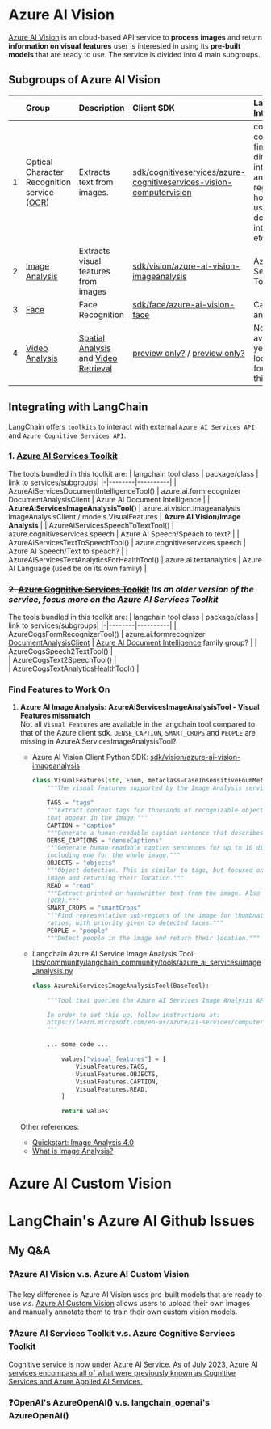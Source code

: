 # Azure AI Vision
[Azure AI Vision](https://learn.microsoft.com/en-us/azure/ai-services/computer-vision/) is an cloud-based API service to **process images** and return **information on visual features** user is interested in using its **pre-built models** that are ready to use. The service is divided into 4 main subgroups.

## Subgroups of Azure AI Vision
|   | Group  | Description | Client SDK | LangChain Integration |
|:-:|:--------|:------------|:---|:-----|
| 1 | Optical Character Recognition service ([OCR](https://learn.microsoft.com/en-us/azure/ai-services/computer-vision/overview-ocr))  | Extracts text from images. | [sdk/cognitiveservices/azure-cognitiveservices-vision-computervision](https://github.com/Azure/azure-sdk-for-python/tree/main/sdk/cognitiveservices/azure-cognitiveservices-vision-computervision) | confusing... couldnt find like direct integration, and blury regarding how ocr is used in ai document intelligence etc... |
| 2 | [Image Analysis](https://learn.microsoft.com/en-us/azure/ai-services/computer-vision/overview-image-analysis?tabs=4-0) | Extracts visual features from images | [sdk/vision/azure-ai-vision-imageanalysis](https://github.com/Azure/azure-sdk-for-python/tree/azure-ai-vision-imageanalysis_1.0.0b3/sdk/vision/azure-ai-vision-imageanalysis)  | Azure AI Service Toolkit |
| 3 | [Face](https://learn.microsoft.com/en-us/azure/ai-services/computer-vision/overview-identity) | Face Recognition | [sdk/face/azure-ai-vision-face](https://github.com/Azure/azure-sdk-for-python/tree/azure-ai-vision-imageanalysis_1.0.0b3/sdk/face/azure-ai-vision-face) |  Can't find anything... |
| 4 | [Video Analysis](https://learn.microsoft.com/en-us/azure/ai-services/computer-vision/intro-to-spatial-analysis-public-preview?tabs=sa) | [Spatial Analysis](https://learn.microsoft.com/en-us/azure/ai-services/computer-vision/intro-to-spatial-analysis-public-preview?tabs=sa#spatial-analysis) and [Video Retrieval](https://learn.microsoft.com/en-us/azure/ai-services/computer-vision/intro-to-spatial-analysis-public-preview?tabs=sa#video-retrieval) | [preview only?](https://learn.microsoft.com/en-us/azure/ai-services/computer-vision/spatial-analysis-container?tabs=azure-stack-edge) / [preview only?](https://learn.microsoft.com/en-us/azure/ai-services/computer-vision/how-to/video-retrieval) | Not available yet? I was looking forward to this |


## Integrating with LangChain
LangChain offers `toolkits` to interact with external `Azure AI Services API` and `Azure Cognitive Services API`. 


### 1. [Azure AI Services Toolkit](https://python.langchain.com/v0.2/docs/integrations/tools/azure_ai_services/)
The tools bundled in this toolkit are:
| langchain tool class | package/class | link to services/subgroups|
|-|--------|----------|
| AzureAiServicesDocumentIntelligenceTool() | azure.ai.formrecognizer DocumentAnalysisClient  | Azure AI Document Intelligence |
| **AzureAiServicesImageAnalysisTool()** |  azure.ai.vision.imageanalysis ImageAnalysisClient / models.VisualFeatures | **Azure AI Vision/Image Analysis** |
| AzureAiServicesSpeechToTextTool() |  azure.cognitiveservices.speech | Azure AI Speech/Speach to text? |
| AzureAiServicesTextToSpeechTool() |  azure.cognitiveservices.speech | Azure AI Speech/Text to speach? | 
| AzureAiServicesTextAnalyticsForHealthTool() | azure.ai.textanalytics | Azure AI Language (used be on its own family) |

### ~~2. [Azure Cognitive Services Toolkit](https://python.langchain.com/v0.2/docs/integrations/tools/azure_cognitive_services/)~~ _Its an older version of the service, focus more on the Azure AI Services Toolkit_
The tools bundled in this toolkit are:
| langchain tool class | package/class | link to services/subgroups|
|-|--------|----------|
| AzureCogsFormRecognizerTool() | azure.ai.formrecognizer [DocumentAnalysisClient](https://github.com/Azure/azure-sdk-for-python/blob/main/sdk/formrecognizer/azure-ai-formrecognizer/azure/ai/formrecognizer/_document_analysis_client.py)  | [Azure AI Document Intelligence](https://learn.microsoft.com/en-us/azure/ai-services/document-intelligence/?view=doc-intel-4.0.0) family group? |
| AzureCogsSpeech2TextTool() |  
| AzureCogsText2SpeechTool() |   
| AzureCogsTextAnalyticsHealthTool() |   

### Find Features to Work On
1. **Azure AI Image Analysis: AzureAiServicesImageAnalysisTool - Visual Features missmatch**  
Not all `Visual Features` are available in the langchain tool compared to that of the Azure client sdk. `DENSE_CAPTION`, `SMART_CROPS` and `PEOPLE` are missing in AzureAiServicesImageAnalysisTool?

    - Azure AI Vision Client Python SDK: [sdk/vision/azure-ai-vision-imageanalysis](https://github.com/Azure/azure-sdk-for-python/blob/main/sdk/vision/azure-ai-vision-imageanalysis/azure/ai/vision/imageanalysis/models/_enums.py#L13-L34)

        ```python
        class VisualFeatures(str, Enum, metaclass=CaseInsensitiveEnumMeta):
            """The visual features supported by the Image Analysis service."""

            TAGS = "tags"
            """Extract content tags for thousands of recognizable objects, living beings, scenery, and actions
            that appear in the image."""
            CAPTION = "caption"
            """Generate a human-readable caption sentence that describes the content of the image."""
            DENSE_CAPTIONS = "denseCaptions"
            """Generate human-readable caption sentences for up to 10 different regions in the image,
            including one for the whole image."""
            OBJECTS = "objects"
            """Object detection. This is similar to tags, but focused on detecting physical objects in the
            image and returning their location."""
            READ = "read"
            """Extract printed or handwritten text from the image. Also known as Optical Character Recognition
            (OCR)."""
            SMART_CROPS = "smartCrops"
            """Find representative sub-regions of the image for thumbnail generation, at desired aspect
            ratios, with priority given to detected faces."""
            PEOPLE = "people"
            """Detect people in the image and return their location."""
        ```


    - Langchain Azure AI Service Image Analysis Tool: [libs/community/langchain_community/tools/azure_ai_services/image_analysis.py](https://github.com/langchain-ai/langchain/blob/master/libs/community/langchain_community/tools/azure_ai_services/image_analysis.py#L70-L75)

        ``` python
        class AzureAiServicesImageAnalysisTool(BaseTool):

            """Tool that queries the Azure AI Services Image Analysis API.

            In order to set this up, follow instructions at:
            https://learn.microsoft.com/en-us/azure/ai-services/computer-vision/quickstarts-sdk/image-analysis-client-library-40
            """

            ... some code ...

                values["visual_features"] = [
                    VisualFeatures.TAGS,
                    VisualFeatures.OBJECTS,
                    VisualFeatures.CAPTION,
                    VisualFeatures.READ,
                ]

                return values

        ```
    
    Other references:  
    - [Quickstart: Image Analysis 4.0](https://learn.microsoft.com/en-us/azure/ai-services/computer-vision/quickstarts-sdk/image-analysis-client-library-40?tabs=visual-studio%2Cwindows&pivots=programming-language-python)
    - [What is Image Analysis?](https://learn.microsoft.com/en-us/azure/ai-services/computer-vision/overview-image-analysis?tabs=4-0)











# Azure AI Custom Vision

# LangChain's Azure AI Github Issues

## My Q&A
### ❓Azure AI Vision v.s. Azure AI Custom Vision
The key difference is Azure AI Vision uses pre-built models that are ready to use _v.s._ [Azure AI Custom Vision]() allows users to upload their own images and manually annotate them to train their own custom vision models.

### ❓Azure AI Services Toolkit v.s. Azure Cognitive Services Toolkit
Cognitive service is now under Azure AI Service.
[As of July 2023, Azure AI services encompass all of what were previously known as Cognitive Services and Azure Applied AI Services.](https://learn.microsoft.com/en-us/azure/ai-services/document-intelligence/overview?view=doc-intel-4.0.0)

### ❓OpenAI's AzureOpenAI() v.s. langchain_openai's AzureOpenAI()












